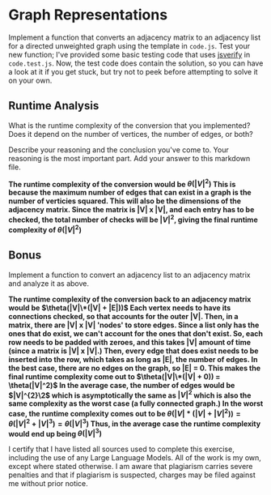 # Graph Representations

Implement a function that converts an adjacency matrix to an adjacency list for
a directed unweighted graph using the template in `code.js`. Test your new
function; I've provided some basic testing code that uses
[jsverify](https://jsverify.github.io/) in `code.test.js`. Now, the test code
does contain the solution, so you can have a look at it if you get stuck, but
try not to peek before attempting to solve it on your own.

## Runtime Analysis

What is the runtime complexity of the conversion that you implemented? Does it
depend on the number of vertices, the number of edges, or both?

Describe your reasoning and the conclusion you've come to. Your reasoning is the
most important part. Add your answer to this markdown file.

**The runtime complexity of the conversion would be $\theta(|V|^2)$  This is because the maximum number of edges that can exist in a graph is the number of verticies squared. This will also be the dimensions of the adjacency matrix. Since the matrix is |V| x |V|, and each entry has to be checked, the total number of checks will be $|V|^2$, giving the final runtime complexity of $\theta(|V|^2)$**

## Bonus

Implement a function to convert an adjacency list to an adjacency matrix and
analyze it as above.

**The runtime complexity of the conversion back to an adjacency matrix would be $\theta(|V|\*(|V| + |E|))$  Each vertex needs to have its connections checked, so that accounts for the outer |V|. Then, in a matrix, there are |V| x |V| 'nodes' to store edges. Since a list only has the ones that do exist, we can't account for the ones that don't exist. So, each row needs to be padded with zeroes, and this takes |V| amount of time (since a matrix is |V| x |V|.) Then, every edge that does exist needs to be inserted into the row, which takes as long as |E|, the number of edges. In the best case, there are no edges on the graph, so |E| = 0. This makes the final runtime complexity come out to $\theta(|V|\*(|V| + 0)) = \theta(|V|^2)$ In the average case, the number of edges would be $|V|^{2}\2$ which is asymptotically the same as $|V|^2$  which is also the same complexity as the worst case (a fully connected graph.) In the worst case, the runtime complexity comes out to be $\theta(|V|*(|V|+|V|^2)) = \theta(|V|^2 + |V|^3) = \theta(|V|^3)$  Thus, in the average case the runtime complexity would end up being $\theta(|V|^3)$**

I certify that I have listed all sources used to complete this exercise, including the use of any Large Language Models. All of the work is my own, except where stated otherwise. I am aware that plagiarism carries severe penalties and that if plagiarism is suspected, charges may be filed against me without prior notice.
